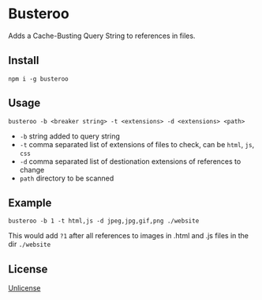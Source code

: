 # Busteroo

Adds a Cache-Busting Query String to references in files.

## Install

`npm i -g busteroo`

## Usage

`busteroo -b <breaker string> -t <extensions> -d <extensions> <path>`
	
* `-b` string added to query string
* `-t` comma separated list of extensions of files to check, can be `html`, `js`, `css`
* `-d` comma separated list of destionation extensions of references to change
* `path` directory to be scanned

## Example

`busteroo -b 1 -t html,js -d jpeg,jpg,gif,png ./website`

This would add `?1` after all references to images in .html and .js files in the dir `./website`

## License

[Unlicense](http://unlicense.org/UNLICENSE)